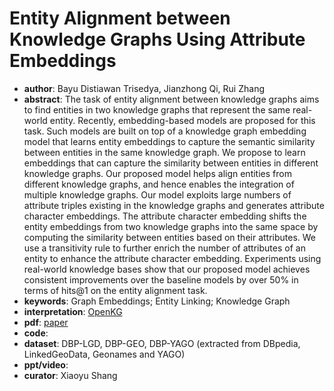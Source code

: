 # Entity Alignment between Knowledge Graphs Using Attribute Embeddings 
- **author**: Bayu Distiawan Trisedya, Jianzhong Qi, Rui Zhang  
- **abstract**: The task of entity alignment between knowledge graphs aims to find entities in two knowledge graphs that represent the same real-world entity. Recently, embedding-based models are proposed for this task. Such models are built on top of a knowledge graph embedding model that learns entity embeddings to capture the semantic similarity between entities in the same knowledge graph. We propose to learn embeddings that can capture the similarity between entities in different knowledge graphs. Our proposed model helps align entities from different knowledge graphs, and hence enables the integration of multiple knowledge graphs. Our model exploits large numbers of attribute triples existing in the knowledge graphs and generates attribute character embeddings. The attribute character embedding shifts the entity embeddings from two knowledge graphs into the same space by computing the similarity between entities based on their attributes. We use a transitivity rule to further enrich the number of attributes of an entity to enhance the attribute character embedding. Experiments using real-world knowledge bases show that our proposed model achieves consistent improvements over the baseline models by over 50% in terms of hits@1 on the entity alignment task.
- **keywords**: Graph Embeddings; Entity Linking; Knowledge Graph
- **interpretation**: [OpenKG](https://mp.weixin.qq.com/s/Q-NlOwypscK8x2vooS2B8w)
- **pdf**: [paper](https://aaai.org/ojs/index.php/AAAI/article/view/3798)
- **code**:
- **dataset**: DBP-LGD, DBP-GEO, DBP-YAGO (extracted from DBpedia, LinkedGeoData, Geonames and YAGO)
- **ppt/video**:
- **curator**: Xiaoyu Shang 
